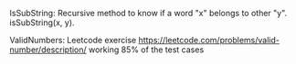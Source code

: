 IsSubString: Recursive method to know if a word "x" belongs to other "y". isSubString(x, y).

ValidNumbers: Leetcode exercise https://leetcode.com/problems/valid-number/description/
working 85% of the test cases
